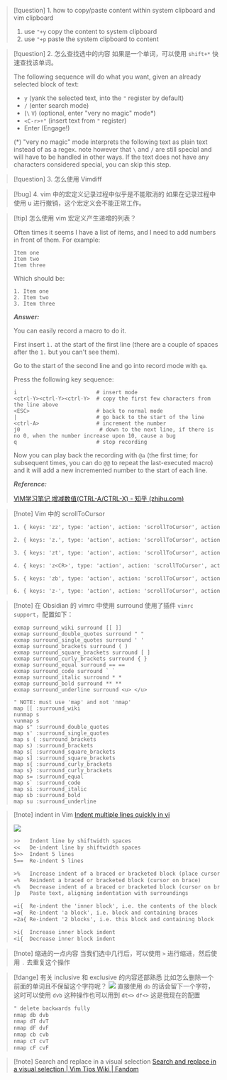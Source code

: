 >[!question] 1\. how to copy/paste content within system clipboard and vim clipboard
>
>1. use `"+y` copy the content to system clipboard
>2. use `"+p` paste the system clipboard to content

>[!question] 2\. 怎么查找选中的内容
> 如果是一个单词，可以使用 `shift+*` 快速查找该单词。
> 
> The following sequence will do what you want, given an already selected block of text:
> 
> -   `y` (yank the selected text, into the `"` register by default)
> -   `/` (enter search mode)
> -   (`\` `V`) (optional, enter "very no magic" mode*)
> -   `<C-r>+"` (insert text from `"` register)
> -   Enter (Engage!)
> 
> (*) "very no magic" mode interprets the following text as plain text instead of as a regex. note however that `\` and `/` are still special and will have to be handled in other ways. If the text does not have any characters considered special, you can skip this step.

>[!question] 3\. 怎么使用 Vimdiff

>[!bug] 4\. vim 中的宏定义记录过程中似乎是不能取消的
> 如果在记录过程中使用 u 进行撤销，这个宏定义会不能正常工作。

>[!tip] 怎么使用 vim 宏定义产生递增的列表？
>
>Often times it seems I have a list of items, and I need to add numbers in front of them. For example:
>
>```
>Item one
>Item two
>Item three
>```
>
>Which should be:
>
>```text
>1. Item one
>2. Item two
>3. Item three
>```
>
> ***Answer:***
> 
>You can easily record a macro to do it.
>
>First insert `1.` at the start of the first line (there are a couple of spaces after the `1.` but you can't see them).
>
>Go to the start of the second line and go into record mode with `qa`.
>
>Press the following key sequence:
>
>```text
>i                         # insert mode
><ctrl-Y><ctrl-Y><ctrl-Y>  # copy the first few characters from the line above  
><ESC>                     # back to normal mode
>|                         # go back to the start of the line
><ctrl-A>                  # increment the number
>j0                         # down to the next line, if there is no 0, when the number increase upon 10, cause a bug
>q                         # stop recording
>```
>
>Now you can play back the recording with `@a` (the first time; for subsequent times, you can do `@@` to repeat the last-executed macro) and it will add a new incremented number to the start of each line.
>
> ***Reference:***
> 
> [VIM学习笔记 增减数值(CTRL-A/CTRL-X) - 知乎 (zhihu.com)](https://zhuanlan.zhihu.com/p/146498017)

>[!note] Vim 中的 scrollToCursor
>```txt
>1. { keys: 'zz', type: 'action', action: 'scrollToCursor', actionArgs: { position: 'center' }},
>
>2. { keys: 'z.', type: 'action', action: 'scrollToCursor', actionArgs: { position: 'center' }, motion: 'moveToFirstNonWhiteSpaceCharacter' },
>
>3. { keys: 'zt', type: 'action', action: 'scrollToCursor', actionArgs: { position: 'top' }},
>
>4. { keys: 'z<CR>', type: 'action', action: 'scrollToCursor', actionArgs: { position: 'top' }, motion: 'moveToFirstNonWhiteSpaceCharacter' },
>
>5. { keys: 'zb', type: 'action', action: 'scrollToCursor', actionArgs: { position: 'bottom' }},
>
>6. { keys: 'z-', type: 'action', action: 'scrollToCursor', actionArgs: { position: 'bottom' }, motion: 'moveToFirstNonWhiteSpaceCharacter' },
>```

>[!note] 在 Obsidian 的 vimrc 中使用 surround
>使用了插件 `vimrc support`，配置如下：
>```vimrc
>exmap surround_wiki surround [[ ]]
>exmap surround_double_quotes surround " "
>exmap surround_single_quotes surround ' '
>exmap surround_brackets surround ( )
>exmap surround_square_brackets surround [ ]
>exmap surround_curly_brackets surround { }
>exmap surround_equal surround == ==
>exmap surround_code surround ` `
>exmap surround_italic surround * *
>exmap surround_bold surround ** **
>exmap surround_underline surround <u> </u>
>
>" NOTE: must use 'map' and not 'nmap'
>map [[ :surround_wiki
>nunmap s
>vunmap s
>map s" :surround_double_quotes
>map s' :surround_single_quotes
>map s ( :surround_brackets
>map s) :surround_brackets
>map s[ :surround_square_brackets
>map s] :surround_square_brackets
>map s{ :surround_curly_brackets
>map s} :surround_curly_brackets
>map s= :surround_equal
>map s` :surround_code
>map si :surround_italic
>map sb :surround_bold
>map su :surround_underline
>```

>[!note] indent in Vim
> [Indent multiple lines quickly in vi](https://stackoverflow.com/questions/235839/indent-multiple-lines-quickly-in-vi)
>
>![](https://picture-suyifan.oss-cn-shenzhen.aliyuncs.com/uPic/ivGwBQ.png)
>
>```txt
>>>   Indent line by shiftwidth spaces
><<   De-indent line by shiftwidth spaces
>5>>  Indent 5 lines
>5==  Re-indent 5 lines
>
>>%   Increase indent of a braced or bracketed block (place cursor on brace first)
>=%   Reindent a braced or bracketed block (cursor on brace)
><%   Decrease indent of a braced or bracketed block (cursor on brace)
>]p   Paste text, aligning indentation with surroundings
>
>=i{  Re-indent the 'inner block', i.e. the contents of the block
>=a{  Re-indent 'a block', i.e. block and containing braces
>=2a{ Re-indent '2 blocks', i.e. this block and containing block
>
>>i{  Increase inner block indent
><i{  Decrease inner block indent
>```

>[!note] 缩进的一点内容
> 当我们选中几行后，可以使用 `>` 进行缩进，然后使用 `.` 去重复这个操作

>[!dange] 有关 inclusive 和 exclusive 的内容还部熟悉
>比如怎么删除一个前面的单词且不保留这个字符呢？
>![](https://picture-suyifan.oss-cn-shenzhen.aliyuncs.com/uPic/rdVb8i.png)
>直接使用 `db` 的话会留下一个字符，这时可以使用 `dvb`
>这种操作也可以用到 `dt<>` `df<>`
>这是我现在的配置
>```txt
>" delete backwards fully
>nmap db dvb
>nmap dT dvT
>nmap dF dvF
>nmap cb cvb
>nmap cT cvT
>nmap cF cvF
>```

>[!note] Search and replace in a visual selection
>[Search and replace in a visual selection | Vim Tips Wiki | Fandom](https://vim.fandom.com/wiki/Search_and_replace_in_a_visual_selection)